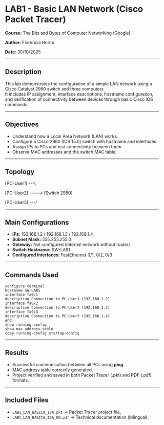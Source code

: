 # LAB1 - Basic LAN Network (Cisco Packet Tracer)

**Course:** The Bits and Bytes of Computer Networking (Google)  

**Author:** Florencia Horita

**Date:** 30/10/2025 

---

## Description  
This lab demonstrates the configuration of a simple LAN network using a Cisco Catalyst 2960 switch and three computers.  
It includes IP assignment, interface descriptions, hostname configuration, and verification of connectivity between devices through basic Cisco IOS commands.  

---

## Objectives  
- Understand how a Local Area Network (LAN) works.  
- Configure a Cisco 2960 (IOS 15.0) switch with hostname and interfaces.  
- Assign IPs to PCs and test connectivity between them.  
- Observe MAC addresses and the switch MAC table.  

---

## Topology  
[PC-User1] ---\

[PC-User2] ----> [Switch 2960]

[PC-User3] ---/


---

## Main Configurations  
- **IPs:** 192.168.1.2 / 192.168.1.3 / 192.168.1.4  
- **Subnet Mask:** 255.255.255.0  
- **Gateway:** Not configured (internal network without router)  
- **Switch Hostname:** SW-LAB1  
- **Configured Interfaces:** FastEthernet 0/1, 0/2, 0/3  

---

## Commands Used  
```enable
configure terminal
hostname SW-LAB1
interface fa0/1
description Connection to PC-User1 (192.168.1.2)
interface fa0/2
description Connection to PC-User2 (192.168.1.3)
interface fa0/3
description Connection to PC-User3 (192.168.1.4)
end
show running-config
show mac address-table
copy running-config startup-config
```

---

## Results  
- Successful communication between all PCs using **ping**.  
- MAC address table correctly generated.  
- Project verified and saved in both Packet Tracer (.pkt) and PDF (.pdf) formats.  

---

## Included Files  
- `LAB1_LAN_BASICA_ISA.pkt` → Packet Tracer project file.  
- `LAB1_LAN_BASICA_ISA_EN.pdf` → Technical documentation (bilingual).  



